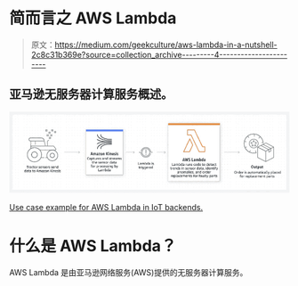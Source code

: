 # 简而言之 AWS Lambda

> 原文：<https://medium.com/geekculture/aws-lambda-in-a-nutshell-2c8c31b369e?source=collection_archive---------4----------------------->

## 亚马逊无服务器计算服务概述。

![](img/dc2fc976f4930192fbea0b7437a5fb4d.png)

[Use case example for AWS Lambda in IoT backends.](https://d1.awsstatic.com/product-marketing/Lambda/Diagrams/product-page-diagram_Lambda-IoTBackends.3440c7f50a9b73e6a084a242d44009dc0fbe5fab.png)

# 什么是 AWS Lambda？

AWS Lambda 是由亚马逊网络服务(AWS)提供的无服务器计算服务。
